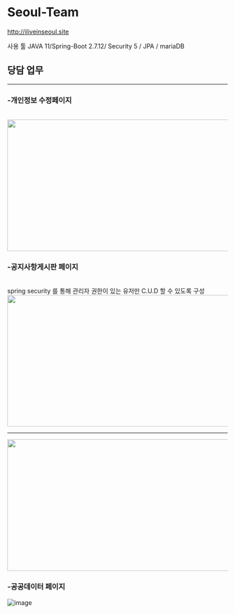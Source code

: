 # Seoul-Team


http://iliveinseoul.site

사용 툴
JAVA 11/Spring-Boot 2.7.12/ Security 5 / JPA / mariaDB

<h2>당담 업무</h2>
<hr>
<h3>-개인정보 수정페이지</h3>
<br>
  
  
  
  <img src = "https://github.com/balancekim/Seoul-Team/assets/123040447/e85ed610-9778-479b-a4db-06948f26d3c3" width="600px" height="300px">

<h3>-공지사항게시판 페이지</h3>
 <br>
    spring security 를 통해 관리자 권한이 있는 유저만 C.U.D 할 수 있도록 구성 
    <br>
  
   <img src = "https://github.com/balancekim/Seoul-Team/assets/123040447/77728461-c164-4548-9321-e85a36d47b6b" width="600px" height="300px">
   <hr>
   <img src = "https://github.com/balancekim/Seoul-Team/assets/123040447/bf994437-9f71-4bcb-8c77-4b9718c4b12e" width="600px" height="300px">




<h3>-공공데이터 페이지</h3>

![image](https://github.com/balancekim/Seoul-Team/assets/123040447/06a7bf9f-4d48-47d1-8e4a-5b4b874fad1f)



